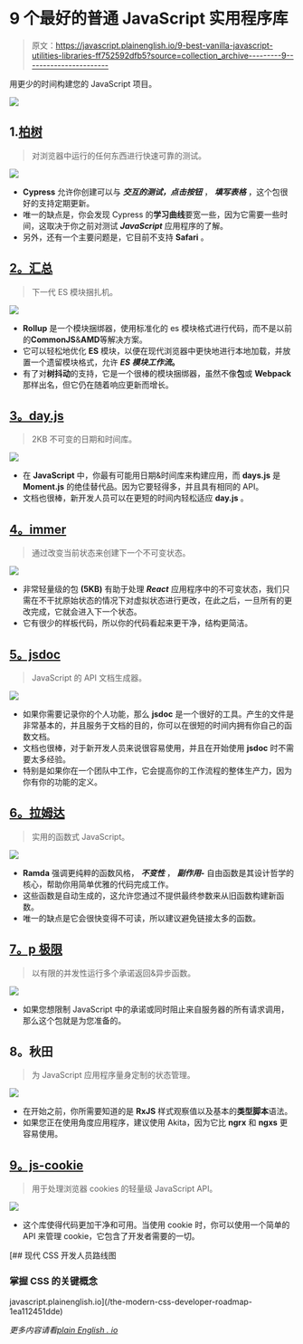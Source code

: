 # 9 个最好的普通 JavaScript 实用程序库

> 原文：<https://javascript.plainenglish.io/9-best-vanilla-javascript-utilities-libraries-ff752592dfb5?source=collection_archive---------9----------------------->

用更少的时间构建您的 JavaScript 项目。

![](img/294233a63077bdcfc6fcfa43f89a3c02.png)

## 1.[柏树](https://github.com/cypress-io/cypress)

> 对浏览器中运行的任何东西进行快速可靠的测试。

![](img/1a3af8cfe58eaeb594972497d6a2e817.png)

*   **Cypress** 允许你创建可以与 ***交互的测试，点击按钮*** ， ***填写表格*** ，这个包很好的支持定期更新。
*   唯一的缺点是，你会发现 Cypress 的**学习曲线**要宽一些，因为它需要一些时间，这取决于你之前对测试 ***JavaScript*** 应用程序的了解。
*   另外，还有一个主要问题是，它目前不支持 **Safari** 。

## [2。汇总](https://github.com/rollup/rollup)

> 下一代 ES 模块捆扎机。

![](img/e0c0c538940912e1a06835036ea07559.png)

*   **Rollup** 是一个模块捆绑器，使用标准化的 es 模块格式进行代码，而不是以前的**CommonJS**&**AMD**等解决方案。
*   它可以轻松地优化 **ES** 模块，以便在现代浏览器中更快地进行本地加载，并放置一个遗留模块格式，允许 ***ES 模块工作流*。**
*   有了对**树抖动**的支持，它是一个很棒的模块捆绑器，虽然不像**包**或 **Webpack** 那样出名，但它仍在随着响应更新而增长。

## [3。day.js](https://github.com/iamkun/dayjs)

> 2KB 不可变的日期和时间库。

![](img/ba42ab49f272b1f276fb4bb29a8b691f.png)

*   在 **JavaScript** 中，你最有可能用日期&时间库来构建应用，而 **days.js** 是 **Moment.js** 的绝佳替代品。因为它要轻得多，并且具有相同的 API。
*   文档也很棒，新开发人员可以在更短的时间内轻松适应 **day.js** 。

## [4。immer](https://github.com/immerjs/immer)

> 通过改变当前状态来创建下一个不可变状态。

![](img/9699ed74c28cf81fde05f78f7fea9921.png)

*   非常轻量级的包 **(5KB)** 有助于处理 ***React*** 应用程序中的不可变状态，我们只需在不干扰原始状态的情况下对虚拟状态进行更改，在此之后，一旦所有的更改完成，它就会进入下一个状态。
*   它有很少的样板代码，所以你的代码看起来更干净，结构更简洁。

## [5。jsdoc](https://github.com/jsdoc/jsdoc)

> JavaScript 的 API 文档生成器。

![](img/bde2e10ac0eaacd0b580205d7e519992.png)

*   如果你需要记录你的个人功能，那么 **jsdoc** 是一个很好的工具。产生的文件是非常基本的，并且服务于文档的目的，你可以在很短的时间内拥有你自己的函数文档。
*   文档也很棒，对于新开发人员来说很容易使用，并且在开始使用 **jsdoc** 时不需要太多经验。
*   特别是如果你在一个团队中工作，它会提高你的工作流程的整体生产力，因为你有你的功能的定义。

## [6。拉姆达](https://github.com/ramda/ramda)

> 实用的函数式 JavaScript。

![](img/af6dfe12e0f23eed2d812bfa21f04f9e.png)

*   **Ramda** 强调更纯粹的函数风格， ***不变性*** ， ***副作用-*** 自由函数是其设计哲学的核心，帮助你用简单优雅的代码完成工作。
*   这些函数是自动生成的，这允许您通过不提供最终参数来从旧函数构建新函数。
*   唯一的缺点是它会很快变得不可读，所以建议避免链接太多的函数。

## [7。p 极限](https://github.com/sindresorhus/p-limit)

> 以有限的并发性运行多个承诺返回&异步函数。

![](img/1faa85a73417d04ce6a70d0645a1d6f2.png)

*   如果您想限制 JavaScript 中的承诺或同时阻止来自服务器的所有请求调用，那么这个包就是为您准备的。

## 8。秋田

> 为 JavaScript 应用程序量身定制的状态管理。

![](img/d52f7588f6712e5fe2ba02c901bcabfb.png)

*   在开始之前，你所需要知道的是 **RxJS** 样式观察值以及基本的**类型脚本**语法。
*   如果您正在使用角度应用程序，建议使用 Akita，因为它比 **ngrx** 和 **ngxs** 更容易使用。

## [9。js-cookie](https://github.com/js-cookie/js-cookie)

> 用于处理浏览器 cookies 的轻量级 JavaScript API。

![](img/e9e2614cd93d12ce3de1f115225e62b3.png)

*   这个库使得代码更加干净和可用。当使用 cookie 时，你可以使用一个简单的 API 来管理 cookie，它包含了开发者需要的一切。

[](/the-modern-css-developer-roadmap-1ea112451dde) [## 现代 CSS 开发人员路线图

### 掌握 CSS 的关键概念

javascript.plainenglish.io](/the-modern-css-developer-roadmap-1ea112451dde) 

*更多内容请看*[*plain English . io*](http://plainenglish.io/)